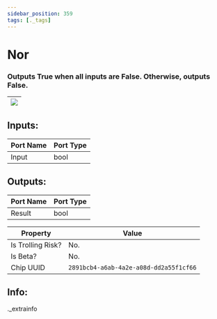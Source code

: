 ```yaml
---
sidebar_position: 359
tags: [._tags]
---
```


# Nor


### Outputs True when all inputs are False. Otherwise, outputs False.

| ![](https://images-ext-2.discordapp.net/external/MPmIaQzlEPmgGWlgi-WxBBXt0Bjv_zWPkg1y1f_sy3s/https/www.recroomcircuits.com/image/circuit/absolute-value?width=206&height=108) |
|-----|

## Inputs:
| Port Name | Port Type |
|-----------|-----------|
| Input | bool |

## Outputs:
| Port Name | Port Type |
|-----------|-----------|
| Result | bool | 

| Property  | Value |
|-------------------|-----------|
| Is Trolling Risk? | No. |
| Is Beta? | No. |
| Chip UUID | `2891bcb4-a6ab-4a2e-a08d-dd2a55f1cf66` |

## Info:
._extrainfo